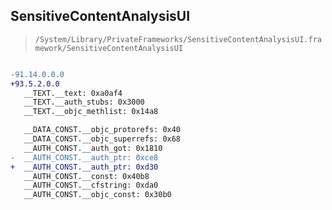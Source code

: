## SensitiveContentAnalysisUI

> `/System/Library/PrivateFrameworks/SensitiveContentAnalysisUI.framework/SensitiveContentAnalysisUI`

```diff

-91.14.0.0.0
+93.5.2.0.0
   __TEXT.__text: 0xa0af4
   __TEXT.__auth_stubs: 0x3000
   __TEXT.__objc_methlist: 0x14a8

   __DATA_CONST.__objc_protorefs: 0x40
   __DATA_CONST.__objc_superrefs: 0x68
   __AUTH_CONST.__auth_got: 0x1810
-  __AUTH_CONST.__auth_ptr: 0xce8
+  __AUTH_CONST.__auth_ptr: 0xd30
   __AUTH_CONST.__const: 0x40b8
   __AUTH_CONST.__cfstring: 0xda0
   __AUTH_CONST.__objc_const: 0x30b0

```
